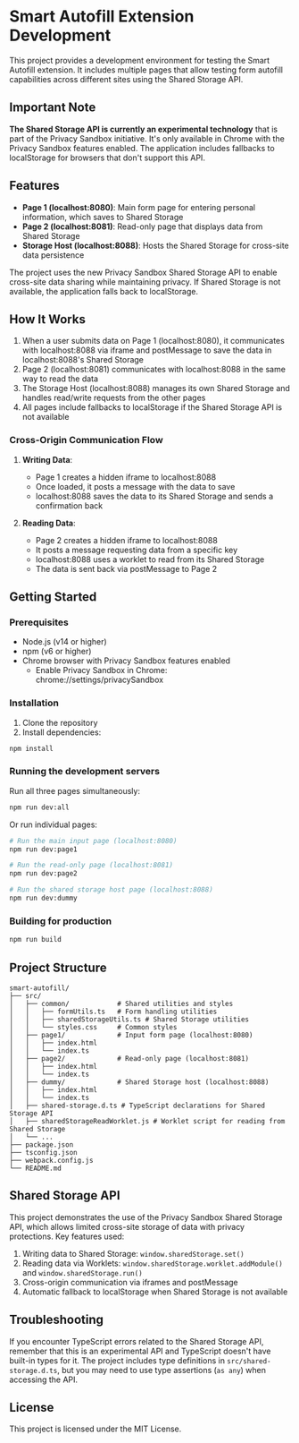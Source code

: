 # Smart Autofill Extension Development

This project provides a development environment for testing the Smart Autofill extension. It includes multiple pages that allow testing form autofill capabilities across different sites using the Shared Storage API.

## Important Note

**The Shared Storage API is currently an experimental technology** that is part of the Privacy Sandbox initiative. It's only available in Chrome with the Privacy Sandbox features enabled. The application includes fallbacks to localStorage for browsers that don't support this API.

## Features

- **Page 1 (localhost:8080)**: Main form page for entering personal information, which saves to Shared Storage
- **Page 2 (localhost:8081)**: Read-only page that displays data from Shared Storage
- **Storage Host (localhost:8088)**: Hosts the Shared Storage for cross-site data persistence

The project uses the new Privacy Sandbox Shared Storage API to enable cross-site data sharing while maintaining privacy. If Shared Storage is not available, the application falls back to localStorage.

## How It Works

1. When a user submits data on Page 1 (localhost:8080), it communicates with localhost:8088 via iframe and postMessage to save the data in localhost:8088's Shared Storage
2. Page 2 (localhost:8081) communicates with localhost:8088 in the same way to read the data
3. The Storage Host (localhost:8088) manages its own Shared Storage and handles read/write requests from the other pages
4. All pages include fallbacks to localStorage if the Shared Storage API is not available

### Cross-Origin Communication Flow

1. **Writing Data**: 
   - Page 1 creates a hidden iframe to localhost:8088
   - Once loaded, it posts a message with the data to save
   - localhost:8088 saves the data to its Shared Storage and sends a confirmation back

2. **Reading Data**:
   - Page 2 creates a hidden iframe to localhost:8088
   - It posts a message requesting data from a specific key
   - localhost:8088 uses a worklet to read from its Shared Storage
   - The data is sent back via postMessage to Page 2

## Getting Started

### Prerequisites

- Node.js (v14 or higher)
- npm (v6 or higher)
- Chrome browser with Privacy Sandbox features enabled
  - Enable Privacy Sandbox in Chrome: chrome://settings/privacySandbox

### Installation

1. Clone the repository
2. Install dependencies:

```bash
npm install
```

### Running the development servers

Run all three pages simultaneously:

```bash
npm run dev:all
```

Or run individual pages:

```bash
# Run the main input page (localhost:8080)
npm run dev:page1

# Run the read-only page (localhost:8081)
npm run dev:page2

# Run the shared storage host page (localhost:8088)
npm run dev:dummy
```

### Building for production

```bash
npm run build
```

## Project Structure

```
smart-autofill/
├── src/
│   ├── common/            # Shared utilities and styles
│   │   ├── formUtils.ts   # Form handling utilities
│   │   ├── sharedStorageUtils.ts # Shared Storage utilities
│   │   └── styles.css     # Common styles
│   ├── page1/             # Input form page (localhost:8080)
│   │   ├── index.html
│   │   └── index.ts
│   ├── page2/             # Read-only page (localhost:8081)
│   │   ├── index.html
│   │   └── index.ts
│   ├── dummy/             # Shared Storage host (localhost:8088)
│   │   ├── index.html
│   │   └── index.ts
│   ├── shared-storage.d.ts # TypeScript declarations for Shared Storage API
│   ├── sharedStorageReadWorklet.js # Worklet script for reading from Shared Storage
│   └── ...
├── package.json
├── tsconfig.json
├── webpack.config.js
└── README.md
```

## Shared Storage API

This project demonstrates the use of the Privacy Sandbox Shared Storage API, which allows limited cross-site storage of data with privacy protections. Key features used:

1. Writing data to Shared Storage: `window.sharedStorage.set()`
2. Reading data via Worklets: `window.sharedStorage.worklet.addModule()` and `window.sharedStorage.run()`
3. Cross-origin communication via iframes and postMessage
4. Automatic fallback to localStorage when Shared Storage is not available

## Troubleshooting

If you encounter TypeScript errors related to the Shared Storage API, remember that this is an experimental API and TypeScript doesn't have built-in types for it. The project includes type definitions in `src/shared-storage.d.ts`, but you may need to use type assertions (`as any`) when accessing the API.

## License

This project is licensed under the MIT License.